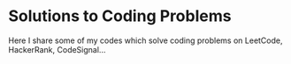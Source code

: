 # Solutions to **Coding Problems**
Here I share some of my codes which solve coding problems on LeetCode, HackerRank, CodeSignal...
